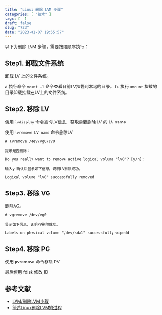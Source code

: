 ```yaml
---
title: "Linux 删除 LVM 步骤"
categories: [ "技术" ]
tags: [  ]
draft: false
slug: "723"
date: "2023-01-07 19:55:57"
---
```


以下为删除 LVM 步骤，需要按照顺序执行：

## Step1. 卸载文件系统

卸载 LV 上的文件系统。

a.执行命令 `mount –l` 命令查看目前LV挂载到本地的目录。
b. 执行 `umount` 挂载的目录卸载挂载在LV上的文件系统。

## Step2. 移除 LV

使用 `lvdisplay` 命令查询LV信息，获取需要删除 LV 的 LV name

使用 `lvremove LV name` 命令删除LV

```
# lvremove /dev/vg0/lv0

提示是否删除：

Do you really want to remove active logical volume "lv0"? [y/n]:

输入y 确认后显示如下信息，说明LV删除成功。

Logical volume "lv0" successfully removed
```

## Step3. 移除 VG

 删除VG。

```
# vgremove /dev/vg0
	
显示如下信息，说明PV删除成功。

Labels on physical volume "/dev/sda1" successfully wipedd
```

## Step4. 移除 PG

使用 pvremove 命令移除 PV

最后使用 fdisk 修改 ID

## 参考文献

- [LVM/删除LVM步骤](https://wjw465150.github.io/blog/Linux/my_data/LVM/%E5%88%A0%E9%99%A4LVM%E6%AD%A5%E9%AA%A4/noname.htm)
- [简述Linux删除LVM的过程](https://blog.csdn.net/Gao068465/article/details/121466890/)

